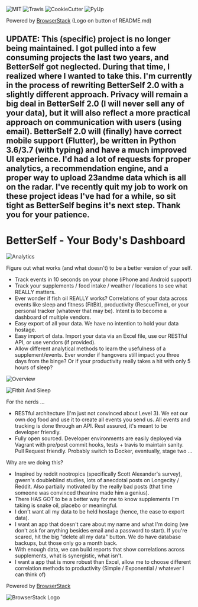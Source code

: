
![MIT](https://img.shields.io/badge/License-MIT-yellow.svg)
![Travis](https://travis-ci.org/jeffshek/betterself.svg?branch=master)
![CookieCutter](https://img.shields.io/badge/built%20with-Cookiecutter%20Django-ff69b4.svg)
![PyUp](https://img.shields.io/pypi/v/pyupio.svg)

Powered by [BrowserStack](https://BrowserStack.com) (Logo on button of README.md)

## UPDATE: This (specific) project is no longer being maintained. I got pulled into a few consuming projects the last two years, and BetterSelf got neglected. During that time, I realized where I wanted to take this. I'm currently in the process of rewriting BetterSelf 2.0 with a slightly different approach. Privacy will remain a big deal in BetterSelf 2.0 (I will never sell any of your data), but it will also reflect a more practical approach on communication with users (using email). BetterSelf 2.0 will (finally) have correct mobile support (Flutter), be written in Python 3.6/3.7 (with typing) and have a much improved UI experience. I'd had a lot of requests for proper analytics, a recommendation engine, and a proper way to upload 23andme data which is all on the radar. I've recently quit my job to work on these project ideas I've had for a while, so sit tight as BetterSelf begins it's next step. Thank you for your patience.

BetterSelf - Your Body's Dashboard
==============================
![Analytics](https://user-images.githubusercontent.com/392678/29753400-b58d00b4-8b3e-11e7-93eb-60c9eb206d16.png)

Figure out what works (and what doesn't) to be a better version of your self.

- Track events in 10 seconds on your phone (iPhone and Android support)
- Track your supplements / food intake / weather / locations to see what REALLY matters.
- Ever wonder if fish oil REALLY works? Correlations of your data across events like sleep and fitness (FitBit), productivity (RescueTime), or your personal tracker (whatever that may be). Intent is to become a dashboard of multiple vendors.
- Easy export of all your data. We have no intention to hold your data hostage.
- Easy import of data. Import your data via an Excel file, use our RESTful API, or use vendors (if provided).
- Allow different analytical methods to learn the usefulness of a supplement/events. Ever wonder if hangovers still impact you three days from the binge? Or if your productivity really takes a hit with only 5 hours of sleep?


![Overview](https://user-images.githubusercontent.com/392678/29753424-259da854-8b3f-11e7-8869-667aa6a12007.png)

![Fitbit And Sleep](https://user-images.githubusercontent.com/392678/29753405-ccc2ad06-8b3e-11e7-8536-75736ece9e9b.png)
        
For the nerds ...

- RESTful architecture (I'm just not convinced about Level 3). We eat our own dog food and use it to create all events you send us. All events and tracking is done through an API. Rest assured, it's meant to be developer friendly.
- Fully open sourced. Developer environments are easily deployed via Vagrant with pre/post commit hooks, tests + travis to maintain sanity. Pull Request friendly. Probably switch to Docker, eventually, stage two ...

Why are we doing this?

- Inspired by reddit nootropics (specifically Scott Alexander's survey), gwern's doubleblind studies, lots of anecdotal posts on Longecity / Reddit. Also partially motivated by the really bad posts (that time someone was convinced theanine made him a genius).
- There HAS GOT to be a better way for me to know supplements I'm taking is snake oil, placebo or meaningful.
- I don't want all my data to be held hostage (hence, the ease to export data).
- I want an app that doesn't care about my name and what I'm doing (we don't ask for anything besides email and a password to start). If you're scared, hit the big "delete all my data" button. We do have database backups, but those only go a month back.
- With enough data, we can build reports that show correlations across supplements, what is synergistic, what isn't.
- I want a app that is more robust than Excel, allow me to choose different correlation methods to productivity (Simple / Exponential / whatever I can think of)

Powered by [BrowserStack](https://www.browserstack.com/)

![BrowserStack Logo](https://d98b8t1nnulk5.cloudfront.net/production/images/layout/logo-header.png?1469004780) 

